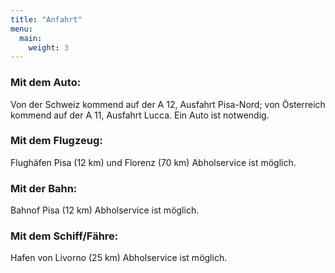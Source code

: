 ```yaml
---
title: "Anfahrt"
menu: 
  main:
    weight: 3
---
```

### Mit dem Auto:
Von der Schweiz kommend auf der A 12, Ausfahrt Pisa-Nord;
von Österreich kommend auf der A 11, Ausfahrt Lucca.
Ein Auto ist notwendig.

### Mit dem Flugzeug:
Flughäfen Pisa (12 km) und Florenz (70 km)
Abholservice ist möglich.

### Mit der Bahn:
Bahnof Pisa (12 km)
Abholservice ist möglich.

### Mit dem Schiff/Fähre:
Hafen von Livorno (25 km)
Abholservice ist möglich.
